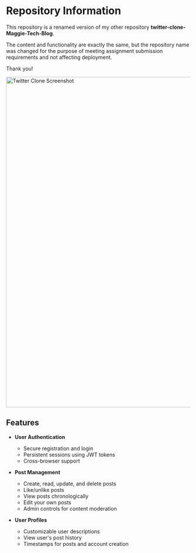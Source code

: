 # Repository Information

This repository is a renamed version of my other repository **twitter-clone-Maggie-Tech-Blog**. 

The content and functionality are exactly the same, but the repository name was changed for the purpose of meeting assignment submission requirements and not affecting deployment. 

Thank you!


<img width="900" height="auto" alt="Twitter Clone Screenshot" src="https://github.com/user-attachments/assets/07931438-325d-4428-8c51-ed4a12724d63" />

## Features

- **User Authentication**
  - Secure registration and login
  - Persistent sessions using JWT tokens
  - Cross-browser support

- **Post Management**
  - Create, read, update, and delete posts
  - Like/unlike posts
  - View posts chronologically
  - Edit your own posts
  - Admin controls for content moderation

- **User Profiles**
  - Customizable user descriptions
  - View user's post history
  - Timestamps for posts and account creation
